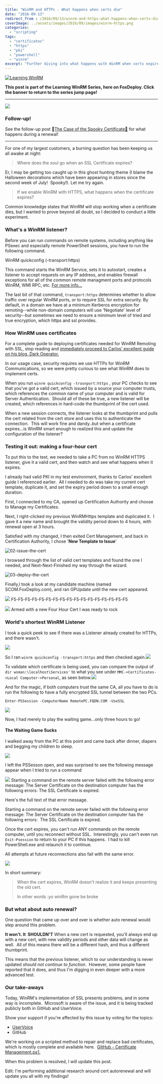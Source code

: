 ```yaml
---
title: "WinRM and HTTPs - What happens when certs die"
date: "2016-09-13"
redirect_from : /2016/09/13/winrm-and-https-what-happens-when-certs-die
coverImage: ../assets/images/2016/09/images/winrm-https.png
categories: 
  - "scripting"
tags: 
  - "certificates"
  - "https"
  - "pki"
  - "powershell"
  - "winrm"
excerpt: "Further diving into what happens with WinRM when certs expire"
---
```


[![Learning WinRM](../series/images/series_winrm.webp)](/series/LearningWinRM)


**This post is part of the Learning WinRM Series, here on FoxDeploy. Click the banner to return to the series jump page!**

* * * 



![](../assets/images/2016/09/images/winrm-https.png)

### Follow-up!

See the follow-up post 👻[The Case of the Spooky Certificate👻](http://foxdeploy.com/2016/09/16/winrm-https-and-the-case-of-ghost-certificate/) for what happens during a renewal!

* * *

For one of my largest customers, a burning question has been keeping us all awake at night:

> Where does the soul go when an SSL Certificate expires?

Er, I may be getting too caught up in this ghost hunting theme (I blame the Halloween decorations which have been appearing in stores since the second week of July!  Spooky!). Let me try again.

> If we enable WinRM with HTTPS, what happens when the certificate expires?

Common knowledge states that WinRM will stop working when a certificate dies, but I wanted to prove beyond all doubt, so I decided to conduct a little experiment.

### What's a WinRM listener?

Before you can run commands on remote systems, including anything like PSexec and especially remote PowerShell sessions, you have to run the following command.

WinRM quickconfig (-transport:https)

This command starts the WinRM Service, sets it to autostart, creates a listener to accept requests on any IP address, and enables firewall exceptions for all of the common remote managment ports and protocols WinRM, WMI RPC, etc. [For more info...](https://blogs.technet.microsoft.com/askperf/2010/09/24/an-introduction-to-winrm-basics/)

The last bit of that command, `transport:https` determines whether to allow traffic over regular WinRM ports, or to require SSL for extra security. By default, in a domain we have at a minimum Kerberos encryption for remoting--while non-domain computers will use 'Negotiate' level of security--but sometimes we need to ensure a minimum level of tried and true encryption, which https and ssl provides.

### How WinRM uses certificates

For a complete guide to deploying certificates needed for WinRM Remoting with SSL, stop reading and [immediately proceed to Carlos' excellent guide on his blog, Dark Operator.](http://www.darkoperator.com/blog/2015/3/24/bdvjiiw1ybzfdjulc5pprgpkm8os0b)

In our usage case, security requires we use HTTPs for WinRM Communications, so we were pretty curious to see what WinRM does to implement certs.

When you run `winrm quickconfig -trasnport:https` , your PC checks to see that you've got a valid cert, which issued by a source your computer trusts, which references the common name of your computer and is valid for Server Authentication.  Should all of these be true, a new listener will be created, which references in hard-code the thumbprint of the cert used.

When a new session connects, the listener looks at the thumbprint and pulls the cert related from the cert store and uses this to authenticate the connection.  This will work fine and dandy..but when a certificate expires...is WinRM smart enough to realized this and update the configuration of the listener?

### Testing it out: making a four-hour cert

To put this to the test, we needed to take a PC from no WinRM HTTPS listener, give it a valid cert, and then watch and see what happens when it expires.

I already had valid PKI in my test environment, thanks to Carlos' excellent guide I referenced earlier.  All I needed to do was take my current cert template, duplicate it, and set the expiry period down to a small enough duration.

First, I connected to my CA, opened up Certification Authority and choose to Manage my Certificates.

Next, I right-clicked my previous WinRMHttps template and duplicated it.  I gave it a new name and brought the validity period down to 4 hours, with renewal open at 3 hours.



Satisfied with my changed, I then exited Cert Management, and back in Certification Authority, I chose '**New Template to Issue**'

![02-issue-the-cert](../assets/images/2016/09/images/02-issue-the-cert.png?w=467)

I browsed through the list of valid cert templates and found the one I needed, and Next-Next-Finished my way through the wizard.

![03-deploy-the-cert](../assets/images/2016/09/images/03-deploy-the-cert.png?w=595)

Finally,I took a look at my candidate machine (named SCOM.FoxDeploy.com), and ran GPUpdate until the new cert appeared.

![](../assets/images/2016/09/images/00-no-cert.png) F5-F5-F5-F5-F5-F5-F5-F5-F5-F5-F5-F5-F5-F5-F5-F5-F5

![](../assets/images/2016/09/images/08-omg-cert-expires-soon.png) Armed with a new Four Hour Cert I was ready to rock

### World's shortest WinRM Listener

I took a quick peek to see if there was a Listener already created for HTTPs, and there wasn't.

![](../assets/images/2016/09/images/04-validate-no-listener.png)

So I ran `winrm quickconfig -transport:https` and then checked again.![](../assets/images/2016/09/images/05-winrm-https-exists.png)

To validate which certificate is being used, you can compare the output of `dir wsman:\localhost\Services'` to what you see under `MMC->Certificates->Local Computer->Personal`, as seen below.![](../assets/images/2016/09/images/06-validate-cert.png)

And for the magic, if both computers trust the same CA, all you have to do is run the following to have a fully encrypted SSL tunnel between the two PCs.

`Enter-PSSession -ComputerName RemotePC.FQDN.COM -UseSSL`

![](../assets/images/2016/09/images/07-connecting-over-ssl.png)

Now, I had merely to play the waiting game...only three hours to go!

#### The Waiting Game Sucks

I walked away from the PC at this point and came back after dinner, diapers and begging my children to sleep.

![](../assets/images/2016/09/images/threehourslater.jpg)

I left the PSSesson open, and was surprised to see the following message appear when I tried to run a command

![](../assets/images/2016/09/images/cert-expired.png) Starting a command on the remote server failed with the following error message: The Server Certificate on the destination computer has the following errors: The SSL Certificate is expired.

Here's the full text of that error message.

Starting a command on the remote server failed with the following error message: The Server Certificate on the destination computer has the following errors:  The SSL Certificate is expired.

Once the cert expires, you can't run ANY commands on the remote computer, until you reconnect without SSL.  Interestingly, you can't even run `Exit-Psession` to return to your PC if this happens.  I had to kill PowerShell.exe and relaunch it to continue.

All attempts at future reconnections also fail with the same error.

![](../assets/images/2016/09/images/cert-expired2.png)

In short summary:

> When the cert expires, WinRM doesn't realize it and keeps presenting the old cert.
> 
> In other words :yo winRm gone be broke

### But what about auto renewal?

One question that came up over and over is whether auto renewal would step around this problem.

**It won't. It  SHOULDN'T** When a new cert is requested, you'll always end up with a new cert, with new validity periods and other data will change as well.  All of this means there will be a different hash, and thus a different thumbprint.

This means that the previous listener, which to our understanding is never updated _should not continue to function_.  However, some people have reported that it does, and thus I'm digging in even deeper with a more advanced test.

### Our take-aways

Today, WinRM's implementation of SSL presents problems, and in some way is incomplete.  Microsoft is aware of the issue, and it is being tracked publicly both in GitHub and UserVoice.

Show your support if you're affected by this issue by voting for the topics:

- [UserVoice](https://windowsserver.uservoice.com/forums/301869-powershell/suggestions/10990128-server-2012r2-winrm-https-listener-autocertificate) 
- GitHub

We're working on a scripted method to repair and replace bad certificates, which is mostly complete and available here.  [GitHub - Certificate Management.ps1.](https://github.com/1RedOne/WinRM_CertMgmt)

When this problem is resolved, I will update this post.

Edit: I'm performing additional research around cert autorenewal and will update you all with my findings!
